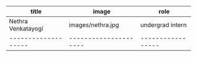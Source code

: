 
|        title      |         image       |      role       |
|-------------------|---------------------|-----------------|
| Nethra Venkatayogi|  images/nethra.jpg  | undergrad intern|
|-------------------|---------------------|-----------------|
 
